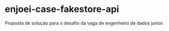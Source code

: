 # enjoei-case-fakestore-api
Proposta de solução para o desafio da vaga de engenheiro de dados junior.
